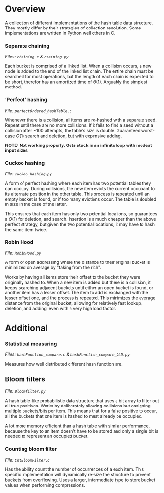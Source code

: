 # Overview
A collection of different implementations of the hash table data structure. They mostly differ by their strategies of collection resolution. 
Some implementations are written in Python well others in C.

### Separate chaining
*Files: `chaining.c` & `chaining.py`*

Each bucket is comprised of a linked list. When a collision occurs, a new node is added to the end of the linked list chain. 
The entire chain must be searched for most operations, but the length of each chain is expected to be short, therefor has an amortized time of $`Θ{(1)}`$. 
Arguably the simplest method.

### ‘Perfect’ hashing
*File: `perfectOrdered_hashTable.c`*

Whenever there is a collision, all items are re-hashed with a separate seed. 
Repeat until there are no more collisions. 
If it fails to find a seed without a collision after ~100 attempts, the table’s size is double. 
Guaranteed worst-case $`O{(1)}`$ search and deletion, but with expensive adding.

**NOTE: Not working properly. Gets stuck in an infinite loop with modest input sizes**

### Cuckoo hashing
*File: `cuckoo_hashing.py`*

A form of perfect hashing where each item has two potential tables they can occupy. During collisions, the new item evicts the current occupant to its alternate position in the other table. 
This process is repeated until an empty bucket is found, or if too many evictions occur.
The table is doubled in size in the case of the latter.

This ensures that each item has only two potential locations, so guarantees a $`O{(1)}`$ for deletion, and search.
Insertion is a much cheaper than the above perfect strategy, but given the two potential locations, it may have to hash the same item twice.


### Robin Hood
*File: `RobinHood.py`*

A form of open addressing where the distance to their original bucket is minimized on average by "taking from the rich". 

Works by having all items store their offset to the bucket they were originally hashed to. 
When a new item is added but there is a collision, it keeps searching adjacent buckets until either an open bucket is found, or another item has a lesser offset. 
The item to add is exchanged with the lesser offset one, and the process is repeated. 
This minimizes the average distance from the original bucket, allowing for relatively fast lookup, deletion, and adding, even with a very high load factor.

# Additional
### Statistical measuring
*Files: `hashFunction_compare.c` & `hashFunction_compare_OLD.py`*

Measures how well distributed different hash function are.

## Bloom filters
*File: `Bloomfilter.py`*

A hash table-like probabilistic data structure that uses a bit array to filter out all true positives.
Works by deliberately allowing collisions but assigning multiple buckets/bits per item.
This means that for a false positive to occur, all the buckets that one item is hashed to must already be occupied.

A lot more memory efficient than a hash table with similar performance, because the key to an item doesn’t have to be stored and only a single bit is needed to represent an occupied bucket.

### Counting bloom filter
*File: `CntBloomFilter.c`*

Has the ability count the number of occurrences of a each item.
This specific implementation will dynamically re-size the structure to prevent buckets from overflowing.
Uses a larger, intermediate type to store bucket values when performing compressions.

